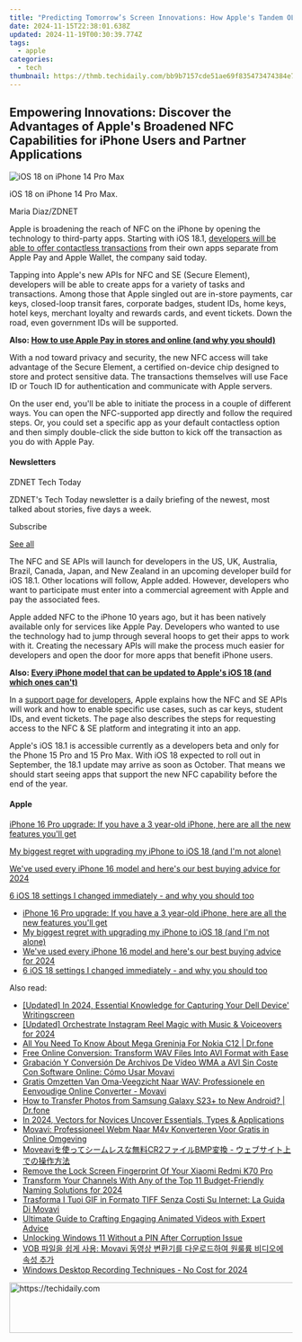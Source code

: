 ```yaml
---
title: "Predicting Tomorrow’s Screen Innovations: How Apple's Tandem OLED Display on iPad Pro Shapes Future Tech Trends | ZDNET"
date: 2024-11-15T22:38:01.638Z
updated: 2024-11-19T00:30:39.774Z
tags:
  - apple
categories:
  - tech
thumbnail: https://thmb.techidaily.com/bb9b7157cde51ae69f835473474384e7538166f2945a00387bf22cab11273e3c.jpg
---
```


## Empowering Innovations: Discover the Advantages of Apple's Broadened NFC Capabilities for iPhone Users and Partner Applications

![iOS 18 on iPhone 14 Pro Max](https://www.zdnet.com/a/img/resize/fc53db38f38d082b527ee96e937caa3e414c1ff0/2024/07/29/96691891-c2e9-417e-916a-a64a0664b693/ios18.jpg?auto=webp&width=1280)

iOS 18 on iPhone 14 Pro Max.

Maria Diaz/ZDNET

Apple is broadening the reach of NFC on the iPhone by opening the technology to third-party apps. Starting with iOS 18.1, [developers will be able to offer contactless transactions](https://www.apple.com/newsroom/2024/08/developers-can-soon-offer-in-app-nfc-transactions-using-the-secure-element/?1723649422) from their own apps separate from Apple Pay and Apple Wallet, the company said today.

Tapping into Apple's new APIs for NFC and SE (Secure Element), developers will be able to create apps for a variety of tasks and transactions. Among those that Apple singled out are in-store payments, car keys, closed-loop transit fares, corporate badges, student IDs, home keys, hotel keys, merchant loyalty and rewards cards, and event tickets. Down the road, even government IDs will be supported.

**Also: [How to use Apple Pay in stores and online (and why you should)](https://www.zdnet.com/article/how-to-use-apple-pay-in-stores-and-online-and-why-you-should/)**

With a nod toward privacy and security, the new NFC access will take advantage of the Secure Element, a certified on-device chip designed to store and protect sensitive data. The transactions themselves will use Face ID or Touch ID for authentication and communicate with Apple servers.

On the user end, you'll be able to initiate the process in a couple of different ways. You can open the NFC-supported app directly and follow the required steps. Or, you could set a specific app as your default contactless option and then simply double-click the side button to kick off the transaction as you do with Apple Pay.

#### Newsletters

ZDNET Tech Today

ZDNET's Tech Today newsletter is a daily briefing of the newest, most talked about stories, five days a week.

 Subscribe

[See all](https://www.zdnet.com/newsletters/)

The NFC and SE APIs will launch for developers in the US, UK, Australia, Brazil, Canada, Japan, and New Zealand in an upcoming developer build for iOS 18.1\. Other locations will follow, Apple added. However, developers who want to participate must enter into a commercial agreement with Apple and pay the associated fees.

Apple added NFC to the iPhone 10 years ago, but it has been natively available only for services like Apple Pay. Developers who wanted to use the technology had to jump through several hoops to get their apps to work with it. Creating the necessary APIs will make the process much easier for developers and open the door for more apps that benefit iPhone users.

**Also: [Every iPhone model that can be updated to Apple's iOS 18 (and which ones can't)](https://www.zdnet.com/article/every-iphone-model-that-can-be-updated-to-apples-new-ios-18-public-beta-and-which-ones-cant/)**

In a [support page for developers](https://developer.apple.com/support/nfc-se-platform/), Apple explains how the NFC and SE APIs will work and how to enable specific use cases, such as car keys, student IDs, and event tickets. The page also describes the steps for requesting access to the NFC & SE platform and integrating it into an app.

Apple's iOS 18.1 is accessible currently as a developers beta and only for the Phone 15 Pro and 15 Pro Max. With iOS 18 expected to roll out in September, the 18.1 update may arrive as soon as October. That means we should start seeing apps that support the new NFC capability before the end of the year.

#### Apple

[iPhone 16 Pro upgrade: If you have a 3 year-old iPhone, here are all the new features you'll get](https://www.zdnet.com/article/iphone-16-pro-and-pro-max-hands-on/ "iPhone 16 Pro upgrade: If you have a 3 year-old iPhone, here are all the new features you'll get")

[My biggest regret with upgrading my iPhone to iOS 18 (and I'm not alone)](https://www.zdnet.com/article/my-biggest-regret-with-upgrading-my-iphone-to-ios-18-and-im-not-alone/ "My biggest regret with upgrading my iPhone to iOS 18 (and I'm not alone)")

[We've used every iPhone 16 model and here's our best buying advice for 2024](https://www.zdnet.com/article/iphone-16-pro-max-buying-advice-2024/ "We've used every iPhone 16 model and here's our best buying advice for 2024")

[6 iOS 18 settings I changed immediately - and why you should too](https://www.zdnet.com/article/6-ios-18-settings-i-changed-immediately-and-why-you-should-too/ "6 iOS 18 settings I changed immediately - and why you should too")

* [iPhone 16 Pro upgrade: If you have a 3 year-old iPhone, here are all the new features you'll get](https://www.zdnet.com/article/iphone-16-pro-and-pro-max-hands-on/ "iPhone 16 Pro upgrade: If you have a 3 year-old iPhone, here are all the new features you'll get")
* [My biggest regret with upgrading my iPhone to iOS 18 (and I'm not alone)](https://www.zdnet.com/article/my-biggest-regret-with-upgrading-my-iphone-to-ios-18-and-im-not-alone/ "My biggest regret with upgrading my iPhone to iOS 18 (and I'm not alone)")
* [We've used every iPhone 16 model and here's our best buying advice for 2024](https://www.zdnet.com/article/iphone-16-pro-max-buying-advice-2024/ "We've used every iPhone 16 model and here's our best buying advice for 2024")
* [6 iOS 18 settings I changed immediately - and why you should too](https://www.zdnet.com/article/6-ios-18-settings-i-changed-immediately-and-why-you-should-too/ "6 iOS 18 settings I changed immediately - and why you should too")

<ins class="adsbygoogle"
     style="display:block"
     data-ad-format="autorelaxed"
     data-ad-client="ca-pub-7571918770474297"
     data-ad-slot="1223367746"></ins>

<ins class="adsbygoogle"
     style="display:block"
     data-ad-client="ca-pub-7571918770474297"
     data-ad-slot="8358498916"
     data-ad-format="auto"
     data-full-width-responsive="true"></ins>

<span class="atpl-alsoreadstyle">Also read:</span>
<div><ul>
<li><a href="https://desktop-recording.techidaily.com/updated-in-2024-essential-knowledge-for-capturing-your-dell-device-writingscreen/"><u>[Updated] In 2024, Essential Knowledge for Capturing Your Dell Device' Writingscreen</u></a></li>
<li><a href="https://instagram-video-files.techidaily.com/updated-orchestrate-instagram-reel-magic-with-music-and-voiceovers-for-2024/"><u>[Updated] Orchestrate Instagram Reel Magic with Music & Voiceovers for 2024</u></a></li>
<li><a href="https://android-pokemon-go.techidaily.com/all-you-need-to-know-about-mega-greninja-for-nokia-c12-drfone-by-drfone-virtual-android/"><u>All You Need To Know About Mega Greninja For Nokia C12 | Dr.fone</u></a></li>
<li><a href="https://techtrends.techidaily.com/free-online-conversion-transform-wav-files-into-avi-format-with-ease/"><u>Free Online Conversion: Transform WAV Files Into AVI Format with Ease</u></a></li>
<li><a href="https://techtrends.techidaily.com/grabacion-y-conversion-de-archivos-de-video-wma-a-avi-sin-coste-con-software-online-como-usar-movavi/"><u>Grabación Y Conversión De Archivos De Vídeo WMA a AVI Sin Coste Con Software Online: Cómo Usar Movavi</u></a></li>
<li><a href="https://techtrends.techidaily.com/gratis-omzetten-van-oma-veegzicht-naar-wav-professionele-en-eenvoudige-online-converter-movavi/"><u>Gratis Omzetten Van Oma-Veegzicht Naar WAV: Professionele en Eenvoudige Online Converter - Movavi</u></a></li>
<li><a href="https://android-transfer.techidaily.com/how-to-transfer-photos-from-samsung-galaxy-s23plus-to-new-android-drfone-by-drfone-transfer-from-android-transfer-from-android/"><u>How to Transfer Photos from Samsung Galaxy S23+ to New Android? | Dr.fone</u></a></li>
<li><a href="https://some-skills.techidaily.com/in-2024-vectors-for-novices-uncover-essentials-types-and-applications/"><u>In 2024, Vectors for Novices Uncover Essentials, Types & Applications</u></a></li>
<li><a href="https://techtrends.techidaily.com/movavi-professioneel-webm-naar-m4v-konverteren-voor-gratis-in-online-omgeving/"><u>Movavi: Professioneel Webm Naar M4v Konverteren Voor Gratis in Online Omgeving</u></a></li>
<li><a href="https://techtrends.techidaily.com/moveavicr2bmp/"><u>Moveaviを使ってシームレスな無料CR2ファイルBMP変換 - ウェブサイト上での操作方法</u></a></li>
<li><a href="https://unlock-android.techidaily.com/remove-the-lock-screen-fingerprint-of-your-xiaomi-redmi-k70-pro-by-drfone-android/"><u>Remove the Lock Screen Fingerprint Of Your Xiaomi Redmi K70 Pro</u></a></li>
<li><a href="https://youtube-blog.techidaily.com/form-your-channels-with-any-of-the-top-11-budget-friendly-naming-solutions-for-2024/"><u>Transform Your Channels With Any of the Top 11 Budget-Friendly Naming Solutions for 2024</u></a></li>
<li><a href="https://techtrends.techidaily.com/trasforma-i-tuoi-gif-in-formato-tiff-senza-costi-su-internet-la-guida-di-movavi/"><u>Trasforma I Tuoi GIF in Formato TIFF Senza Costi Su Internet: La Guida Di Movavi</u></a></li>
<li><a href="https://techtrends.techidaily.com/ultimate-guide-to-crafting-engaging-animated-videos-with-expert-advice/"><u>Ultimate Guide to Crafting Engaging Animated Videos with Expert Advice</u></a></li>
<li><a href="https://win11.techidaily.com/unlocking-windows-11-without-a-pin-after-corruption-issue/"><u>Unlocking Windows 11 Without a PIN After Corruption Issue</u></a></li>
<li><a href="https://techtrends.techidaily.com/1726222836643-vob-movavi/"><u>VOB 파일을 쉽게 사용: Movavi 동영상 변환기를 다운로드하여 원룰륨 비디오에 속성 추가</u></a></li>
<li><a href="https://screen-sharing-recording.techidaily.com/windows-desktop-recording-techniques-no-cost-for-2024/"><u>Windows Desktop Recording Techniques - No Cost for 2024</u></a></li>
</ul></div>

<!-- affiliate ads begin -->
<a href="https://appsumo.8odi.net/c/5597632/2049383/7443" target="_top" id="2049383">
  <img src="//a.impactradius-go.com/display-ad/7443-2049383" border="0" alt="https://techidaily.com" width="728" height="90"/>
</a>
<img height="0" width="0" src="https://appsumo.8odi.net/i/5597632/2049383/7443" style="position:absolute;visibility:hidden;" border="0" />
<!-- affiliate ads end -->

